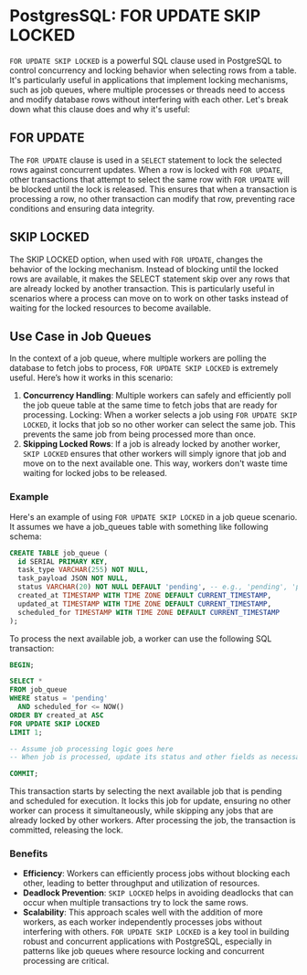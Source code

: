 
# PostgresSQL: FOR UPDATE SKIP LOCKED

`FOR UPDATE SKIP LOCKED` is a powerful SQL clause used in PostgreSQL to control concurrency and locking behavior when selecting rows from a table. It's particularly useful in applications that implement locking mechanisms, such as job queues, where multiple processes or threads need to access and modify database rows without interfering with each other. Let's break down what this clause does and why it's useful:

## FOR UPDATE
The `FOR UPDATE` clause is used in a `SELECT` statement to lock the selected rows against concurrent updates. When a row is locked with `FOR UPDATE`, other transactions that attempt to select the same row with `FOR UPDATE` will be blocked until the lock is released. This ensures that when a transaction is processing a row, no other transaction can modify that row, preventing race conditions and ensuring data integrity.

## SKIP LOCKED
The SKIP LOCKED option, when used with `FOR UPDATE`, changes the behavior of the locking mechanism. Instead of blocking until the locked rows are available, it makes the SELECT statement skip over any rows that are already locked by another transaction. This is particularly useful in scenarios where a process can move on to work on other tasks instead of waiting for the locked resources to become available.

## Use Case in Job Queues
In the context of a job queue, where multiple workers are polling the database to fetch jobs to process, `FOR UPDATE SKIP LOCKED` is extremely useful. Here’s how it works in this scenario:

1. **Concurrency Handling**: Multiple workers can safely and efficiently poll the job queue table at the same time to fetch jobs that are ready for processing.
Locking: When a worker selects a job using `FOR UPDATE SKIP LOCKED`, it locks that job so no other worker can select the same job. This prevents the same job from being processed more than once.
2. **Skipping Locked Rows**: If a job is already locked by another worker, `SKIP LOCKED` ensures that other workers will simply ignore that job and move on to the next available one. This way, workers don't waste time waiting for locked jobs to be released.

### Example
Here's an example of using `FOR UPDATE SKIP LOCKED` in a job queue scenario. It assumes we have a job_queues table with something like following schema:

```sql
CREATE TABLE job_queue (
  id SERIAL PRIMARY KEY,
  task_type VARCHAR(255) NOT NULL,
  task_payload JSON NOT NULL,
  status VARCHAR(20) NOT NULL DEFAULT 'pending', -- e.g., 'pending', 'processing', 'completed', 'failed'
  created_at TIMESTAMP WITH TIME ZONE DEFAULT CURRENT_TIMESTAMP,
  updated_at TIMESTAMP WITH TIME ZONE DEFAULT CURRENT_TIMESTAMP,
  scheduled_for TIMESTAMP WITH TIME ZONE DEFAULT CURRENT_TIMESTAMP
);
```

To process the next available job, a worker can use the following SQL transaction:

```sql
BEGIN;

SELECT * 
FROM job_queue
WHERE status = 'pending'
  AND scheduled_for <= NOW()
ORDER BY created_at ASC
FOR UPDATE SKIP LOCKED
LIMIT 1;

-- Assume job processing logic goes here
-- When job is processed, update its status and other fields as necessary

COMMIT;
```


This transaction starts by selecting the next available job that is pending and scheduled for execution. It locks this job for update, ensuring no other worker can process it simultaneously, while skipping any jobs that are already locked by other workers. After processing the job, the transaction is committed, releasing the lock.

### Benefits
- **Efficiency**: Workers can efficiently process jobs without blocking each other, leading to better throughput and utilization of resources.
- **Deadlock Prevention**: `SKIP LOCKED` helps in avoiding deadlocks that can occur when multiple transactions try to lock the same rows.
- **Scalability**: This approach scales well with the addition of more workers, as each worker independently processes jobs without interfering with others.
`FOR UPDATE SKIP LOCKED` is a key tool in building robust and concurrent applications with PostgreSQL, especially in patterns like job queues where resource locking and concurrent processing are critical.
